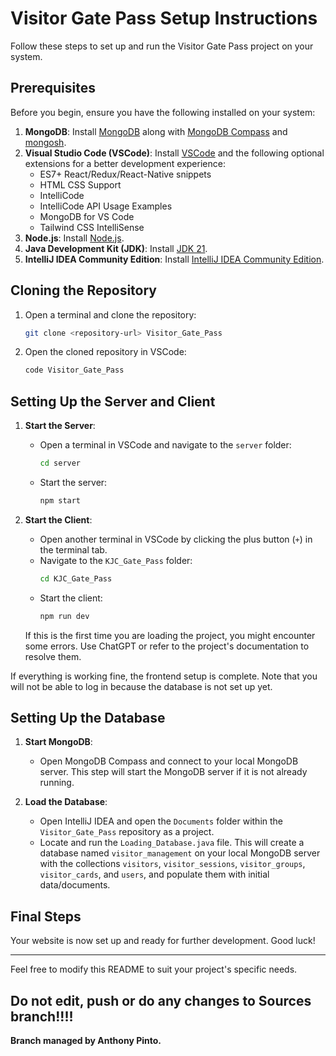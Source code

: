 # Visitor Gate Pass Setup Instructions

Follow these steps to set up and run the Visitor Gate Pass project on your system.

## Prerequisites

Before you begin, ensure you have the following installed on your system:

1. **MongoDB**: Install [MongoDB](https://www.mongodb.com/try/download/community) along with [MongoDB Compass](https://www.mongodb.com/try/download/compass) and [mongosh](https://www.mongodb.com/try/download/shell).
2. **Visual Studio Code (VSCode)**: Install [VSCode](https://code.visualstudio.com/Download) and the following optional extensions for a better development experience:
   - ES7+ React/Redux/React-Native snippets
   - HTML CSS Support
   - IntelliCode
   - IntelliCode API Usage Examples
   - MongoDB for VS Code
   - Tailwind CSS IntelliSense
3. **Node.js**: Install [Node.js](https://nodejs.org/en/download/).
4. **Java Development Kit (JDK)**: Install [JDK 21](https://www.oracle.com/java/technologies/javase/jdk21-archive-downloads.html).
5. **IntelliJ IDEA Community Edition**: Install [IntelliJ IDEA Community Edition](https://www.jetbrains.com/idea/download/).

## Cloning the Repository

1. Open a terminal and clone the repository:
   ```bash
   git clone <repository-url> Visitor_Gate_Pass
   ```
2. Open the cloned repository in VSCode:
   ```bash
   code Visitor_Gate_Pass
   ```

## Setting Up the Server and Client

1. **Start the Server**:
   - Open a terminal in VSCode and navigate to the `server` folder:
     ```bash
     cd server
     ```
   - Start the server:
     ```bash
     npm start
     ```

2. **Start the Client**:
   - Open another terminal in VSCode by clicking the plus button (`+`) in the terminal tab.
   - Navigate to the `KJC_Gate_Pass` folder:
     ```bash
     cd KJC_Gate_Pass
     ```
   - Start the client:
     ```bash
     npm run dev
     ```

   If this is the first time you are loading the project, you might encounter some errors. Use ChatGPT or refer to the project's documentation to resolve them.

If everything is working fine, the frontend setup is complete. Note that you will not be able to log in because the database is not set up yet.

## Setting Up the Database

1. **Start MongoDB**:
   - Open MongoDB Compass and connect to your local MongoDB server. This step will start the MongoDB server if it is not already running.

2. **Load the Database**:
   - Open IntelliJ IDEA and open the `Documents` folder within the `Visitor_Gate_Pass` repository as a project.
   - Locate and run the `Loading_Database.java` file. This will create a database named `visitor_management` on your local MongoDB server with the collections `visitors`, `visitor_sessions`, `visitor_groups`, `visitor_cards`, and `users`, and populate them with initial data/documents.

## Final Steps

Your website is now set up and ready for further development. Good luck!

---

Feel free to modify this README to suit your project's specific needs.

## Do not edit, push or do any changes to Sources branch!!!!
**Branch managed by Anthony Pinto.**
